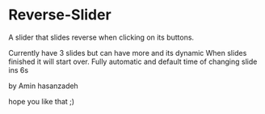 # Reverse-Slider
A slider that slides reverse when clicking on its buttons.

Currently have 3 slides but can have more and its dynamic
When slides finished it will start over.
Fully automatic and default time of changing slide ins 6s

by Amin hasanzadeh

  hope you like that ;)
